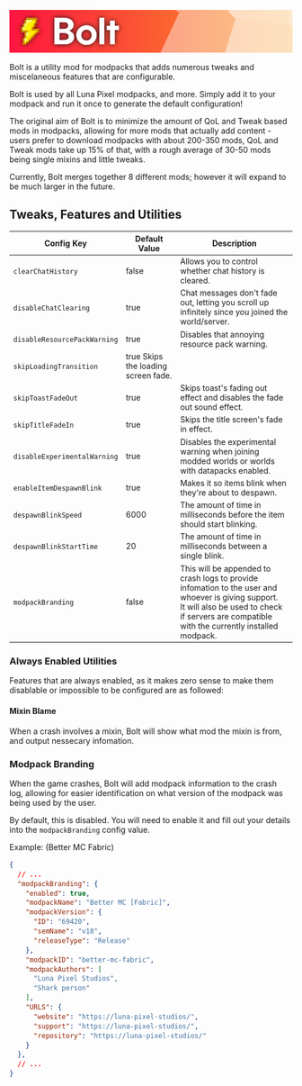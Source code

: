![](/banner.png)

Bolt is a utility mod for modpacks that adds numerous tweaks and miscelaneous features that are configurable.

Bolt is used by all Luna Pixel modpacks, and more. Simply add it to your modpack and run it once to generate the default configuration!

The original aim of Bolt is to minimize the amount of QoL and Tweak based mods in modpacks, allowing for more mods that actually add content - users prefer to download modpacks with about 200-350 mods, QoL and Tweak mods take up 15% of that, with a rough average of 30-50 mods being single mixins and little tweaks.

Currently, Bolt merges together 8 different mods; however it will expand to be much larger in the future.

## Tweaks, Features and Utilities

| Config Key                   | Default Value                       | Description                                                                                                                                                                                            |
|------------------------------|-------------------------------------|--------------------------------------------------------------------------------------------------------------------------------------------------------------------------------------------------------|
| `clearChatHistory`           | false                               | Allows you to control whether chat history is cleared.                                                                                                                                                 |
| `disableChatClearing`        | true                                | Chat messages don't fade out, letting you scroll up infinitely since you joined the world/server.                                                                                                      |
| `disableResourcePackWarning` | true                                | Disables that annoying resource pack warning.                                                                                                                                                          |
| `skipLoadingTransition`      | true Skips the loading screen fade. |
| `skipToastFadeOut`           | true                                | Skips toast's fading out effect and disables the fade out sound effect.                                                                                                                                |
| `skipTitleFadeIn`            | true                                | Skips the title screen's fade in effect.                                                                                                                                                               |
| `disableExperimentalWarning` | true                                | Disables the experimental warning when joining modded worlds or worlds with datapacks enabled.                                                                                                         |
| `enableItemDespawnBlink`     | true                                | Makes it so items blink when they're about to despawn.                                                                                                                                                 |
| `despawnBlinkSpeed`          | 6000                                | The amount of time in milliseconds before the item should start blinking.                                                                                                                              |
| `despawnBlinkStartTime`      | 20                                  | The amount of time in milliseconds between a single blink.                                                                                                                                             |
| `modpackBranding`            | false                               | This will be appended to crash logs to provide infomation to the user and whoever is giving support.<br/>It will also be used to check if servers are compatible with the currently installed modpack. |

### Always Enabled Utilities

Features that are always enabled, as it makes zero sense to make them disablable or impossible to be configured are as followed:

#### Mixin Blame

When a crash involves a mixin, Bolt will show what mod the mixin is from, and output nessecary infomation.

### Modpack Branding

When the game crashes, Bolt will add modpack information to the crash log, allowing for easier identification on what version of the modpack was being used by the user.

By default, this is disabled. You will need to enable it and fill out your details into the `modpackBranding` config value.

Example: (Better MC Fabric)

```json
{
  // ...
  "modpackBranding": {
    "enabled": true,
    "modpackName": "Better MC [Fabric]",
    "modpackVersion": {
      "ID": "69420",
      "semName": "v18",
      "releaseType": "Release"
    },
    "modpackID": "better-mc-fabric",
    "modpackAuthors": [
      "Luna Pixel Studios",
      "Shark person"
    ],
    "URLS": {
      "website": "https://luna-pixel-studios/",
      "support": "https://luna-pixel-studios/",
      "repository": "https://luna-pixel-studios/"
    }
  },
  // ...
}
```